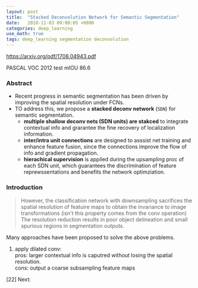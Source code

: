 ```yaml
---
layout: post
title:  "Stacked Deconvolution Network for Semantic Segmentation"
date:   2018-11-03 09:00:05 +0800
categories: deep_learning
use_math: true
tags: deep_learning segmentation deconvolution
---
```


<a href="https://arxiv.org/pdf/1708.04943.pdf" target="_blank">https://arxiv.org/pdf/1708.04943.pdf</a>

PASCAL VOC 2012 test mIOU 86.6


### Abstract
* Recent progress in semantic segmentation has been driven by improving the spatial resolution under FCNs.
* TO address this, we propose a __stacked deconv network__ (`SDN`) for semantic segmentation.
	* __multiple shallow deconv nets (SDN units) are stakced__ to integrate contextual info and grarantee the fine recovery of localization information.
	* __inter/intra unit connections__ are designed to asssist net training and enhance feature fusion, since the connections improve the flow of info and gradient propagation.
	* __hierachical supervision__ is appiled during the upsampling proc of each SDN unit, which guarantees the discrimination of feature reprewssentations and benefits the network optimziation.

### Introduction
> However, the classification network with downsampling sacrifices the spatial resolution of featuire maps to obtain the invariance to image transformations (isn't this property comes from the conv operation)  
The resolution reduction results in poor object delineation and small spurious regions in segmentation outputs.

Many approaches have been proposed to solve the above problems.
1. apply dilated conv:  
	pros: larger contextual info is caputred without losing the spatial resolution.  
	cons: output a coarse subsampling feature maps



[22]
Next:  


